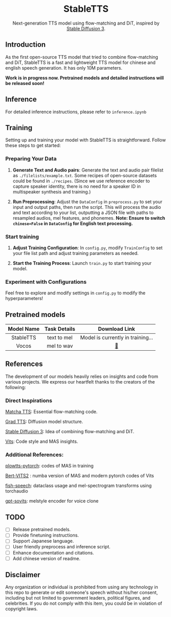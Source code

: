 <div align="center">

# StableTTS

Next-generation TTS model using flow-matching and DiT, inspired by [Stable Diffusion 3](https://stability.ai/news/stable-diffusion-3).


</div>

## Introduction

As the first open-source TTS model that tried to combine flow-matching and DiT, StableTTS is a fast and lightweight TTS model for chinese and english speech generation. It has only 10M parameters. 

**Work is in progress now. Pretrained models and detailed instructions will be released soon!**


## Inference

For detailed inference instructions, please refer to `inference.ipynb`

## Training

Setting up and training your model with StableTTS is straightforward. Follow these steps to get started:

### Preparing Your Data

1. **Generate Text and Audio pairs**: Generate the text and audio pair filelist as `./filelists/example.txt`. Some recipes of open-source datasets could be found in `./recipes`. (Since we use reference encoder to capture speaker identity, there is no need for a speaker ID in multispeaker synthesis and training.)

2. **Run Preprocessing**: Adjust the `DataConfig` in `preprocess.py` to set your input and output paths, then run the script. This will process the audio and text according to your list, outputting a JSON file with paths to resampled audios, mel features, and phonemes. **Note: Ensure to switch `chinese=False` in `DataConfig` for English text processing.**

### Start training

1. **Adjust Training Configuration**:  In `config.py`, modify `TrainConfig` to set your file list path and adjust training parameters as needed.

2. **Start the Training Process**: Launch `train.py` to start training your model.

### Experiment with Configurations

Feel free to explore and modify settings in `config.py` to modify the hyperparameters!


## Pretrained models

| Model Name | Task Details | Download Link |
|:----------:|:------------:|:-------------:|
| StableTTS | text to mel | Model is currently in training...|
| Vocos | mel to wav | [🤗](https://huggingface.co/KdaiP/StableTTS/blob/main/vocos.pt)|

## References

The development of our models heavily relies on insights and code from various projects. We express our heartfelt thanks to the creators of the following:

### Direct Inspirations

[Matcha TTS](https://github.com/shivammehta25/Matcha-TTS): Essential flow-matching code.

[Grad TTS](https://github.com/huawei-noah/Speech-Backbones/tree/main/Grad-TTS): Diffusion model structure.

[Stable Diffusion 3](https://stability.ai/news/stable-diffusion-3): Idea of combining flow-matching and DiT.

[Vits](https://github.com/jaywalnut310/vits): Code style and MAS insights.

### Additional References:

[plowtts-pytorch](https://github.com/p0p4k/pflowtts_pytorch): codes of MAS in training

[Bert-VITS2](https://github.com/Plachtaa/VITS-fast-fine-tuning) : numba version of MAS and modern pytorch codes of Vits

[fish-speech](https://github.com/fishaudio/fish-speech): dataclass usage and mel-spectrogram transforms using torchaudio

[gpt-sovits](https://github.com/RVC-Boss/GPT-SoVITS): melstyle encoder for voice clone

## TODO

- [ ] Release pretrained models.
- [ ] Provide finetuning instructions.
- [ ] Support Japanese language.
- [ ] User friendly preprocess and inference script.
- [ ] Enhance documentation and citations.
- [ ] Add chinese version of readme.

## Disclaimer

Any organization or individual is prohibited from using any technology in this repo to generate or edit someone's speech without his/her consent, including but not limited to government leaders, political figures, and celebrities. If you do not comply with this item, you could be in violation of copyright laws.